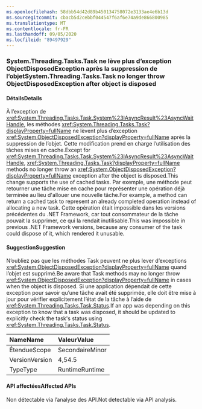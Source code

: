 ```yaml
---
ms.openlocfilehash: 58dbb54d42d89b450134758072e3133ae4e6b13d
ms.sourcegitcommit: cbacb5d2cebbf044547f6af6e74a9de866800985
ms.translationtype: MT
ms.contentlocale: fr-FR
ms.lasthandoff: 09/05/2020
ms.locfileid: "89497929"
---
```

### <a name="systemthreadingtaskstask-no-longer-throw-objectdisposedexception-after-object-is-disposed"></a><span data-ttu-id="01ef5-101">System.Threading.Tasks.Task ne lève plus d’exception ObjectDisposedException après la suppression de l’objet</span><span class="sxs-lookup"><span data-stu-id="01ef5-101">System.Threading.Tasks.Task no longer throw ObjectDisposedException after object is disposed</span></span>

#### <a name="details"></a><span data-ttu-id="01ef5-102">Détails</span><span class="sxs-lookup"><span data-stu-id="01ef5-102">Details</span></span>

<span data-ttu-id="01ef5-103">À l’exception de <xref:System.Threading.Tasks.Task.System%23IAsyncResult%23AsyncWaitHandle>, les méthodes <xref:System.Threading.Tasks.Task?displayProperty=fullName> ne lèvent plus d’exception <xref:System.ObjectDisposedException?displayProperty=fullName> après la suppression de l’objet. Cette modification prend en charge l’utilisation des tâches mises en cache.</span><span class="sxs-lookup"><span data-stu-id="01ef5-103">Except for <xref:System.Threading.Tasks.Task.System%23IAsyncResult%23AsyncWaitHandle>, <xref:System.Threading.Tasks.Task?displayProperty=fullName> methods no longer throw an <xref:System.ObjectDisposedException?displayProperty=fullName> exception after the object is disposed.This change supports the use of cached tasks.</span></span> <span data-ttu-id="01ef5-104">Par exemple, une méthode peut retourner une tâche mise en cache pour représenter une opération déjà terminée au lieu d'allouer une nouvelle tâche.</span><span class="sxs-lookup"><span data-stu-id="01ef5-104">For example, a method can return a cached task to represent an already completed operation instead of allocating a new task.</span></span> <span data-ttu-id="01ef5-105">Cette opération était impossible dans les versions précédentes du .NET Framework, car tout consommateur de la tâche pouvait la supprimer, ce qui la rendait inutilisable.</span><span class="sxs-lookup"><span data-stu-id="01ef5-105">This was impossible in previous .NET Framework versions, because any consumer of the task could dispose of it, which rendered it unusable.</span></span>

#### <a name="suggestion"></a><span data-ttu-id="01ef5-106">Suggestion</span><span class="sxs-lookup"><span data-stu-id="01ef5-106">Suggestion</span></span>

<span data-ttu-id="01ef5-107">N’oubliez pas que les méthodes Task peuvent ne plus lever d’exceptions <xref:System.ObjectDisposedException?displayProperty=fullName> quand l’objet est supprimé.</span><span class="sxs-lookup"><span data-stu-id="01ef5-107">Be aware that Task methods may no longer throw <xref:System.ObjectDisposedException?displayProperty=fullName> in cases when the object is disposed.</span></span> <span data-ttu-id="01ef5-108">Si une application dépendait de cette exception pour savoir qu’une tâche avait été supprimée, elle doit être mise à jour pour vérifier explicitement l’état de la tâche à l’aide de <xref:System.Threading.Tasks.Task.Status>.</span><span class="sxs-lookup"><span data-stu-id="01ef5-108">If an app was depending on this exception to know that a task was disposed, it should be updated to explicitly check the task's status using <xref:System.Threading.Tasks.Task.Status>.</span></span>

| <span data-ttu-id="01ef5-109">Name</span><span class="sxs-lookup"><span data-stu-id="01ef5-109">Name</span></span>    | <span data-ttu-id="01ef5-110">Valeur</span><span class="sxs-lookup"><span data-stu-id="01ef5-110">Value</span></span>       |
|:--------|:------------|
| <span data-ttu-id="01ef5-111">Étendue</span><span class="sxs-lookup"><span data-stu-id="01ef5-111">Scope</span></span>   |<span data-ttu-id="01ef5-112">Secondaire</span><span class="sxs-lookup"><span data-stu-id="01ef5-112">Minor</span></span>|
|<span data-ttu-id="01ef5-113">Version</span><span class="sxs-lookup"><span data-stu-id="01ef5-113">Version</span></span>|<span data-ttu-id="01ef5-114">4,5</span><span class="sxs-lookup"><span data-stu-id="01ef5-114">4.5</span></span>|
|<span data-ttu-id="01ef5-115">Type</span><span class="sxs-lookup"><span data-stu-id="01ef5-115">Type</span></span>|<span data-ttu-id="01ef5-116">Runtime</span><span class="sxs-lookup"><span data-stu-id="01ef5-116">Runtime</span></span>|

#### <a name="affected-apis"></a><span data-ttu-id="01ef5-117">API affectées</span><span class="sxs-lookup"><span data-stu-id="01ef5-117">Affected APIs</span></span>

<span data-ttu-id="01ef5-118">Non détectable via l’analyse des API.</span><span class="sxs-lookup"><span data-stu-id="01ef5-118">Not detectable via API analysis.</span></span>

<!--

#### Affected APIs

Not detectable via API analysis.

-->
